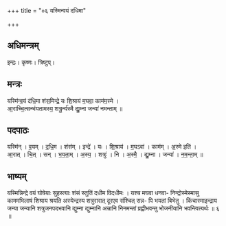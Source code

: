 +++
title = "०६ यस्मिन्वयं दधिमा"

+++
## अधिमन्त्रम्
इन्द्रः। कृष्णः। त्रिष्टुप्।

## मन्त्रः
यस्मि॑न्व॒यं द॑धि॒मा शंस॒मिन्द्रे॒ यः शि॒श्राय॑ म॒घवा॒ काम॑म॒स्मे ।  
आ॒राच्चि॒त्सन्भ॑यतामस्य॒ शत्रु॒र्न्य॑स्मै द्यु॒म्ना जन्या॑ नमन्ताम् ॥

## पदपाठः
यस्मि॑न् । व॒यम् । द॒धि॒म । शंस॑म् । इन्द्रे॑ । यः । शि॒श्राय॑ । म॒घऽवा॑ । काम॑म् । अ॒स्मे इति॑ ।  
आ॒रात् । चि॒त् । सन् । भ॒य॒ता॒म् । अ॒स्य॒ । शत्रुः॑ । नि । अ॒स्मै॒ । द्यु॒म्ना । जन्या॑ । न॒म॒न्ता॒म् ॥

## भाष्यम्
यस्मिन्निन्द्रे वयं घोषेयाः सुहस्त्याः शंसं स्तुतिं दधीम विदधीमः । यश्च मघवा धनवा- निन्द्रोस्मेस्मासु काममभिलाषं शिश्राय श्रयति अस्येन्द्रस्य शत्रुरारात् दूरएव संश्चित् सन्न- पि भयतां बिभेतु । किंचास्माइन्द्राय जन्या जन्यानि शत्रुजनपदभवानि द्युम्ना द्युम्नानि अन्नानि निनमन्तां प्रह्वीभवन्तु भोजनीयानि भवन्त्वित्यर्थः ॥ ६ ॥